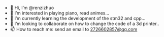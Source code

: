 - 👋 Hi, I’m @renzizhuo
- 👀 I’m interested in playing piano, read animes...
- 🌱 I’m currently learning the development of the stm32 and cpp...
- 💞️ I’m looking to collaborate on how to change the code of a 3d printer..
- 📫 How to reach me: send an email to 2726602857@qq.com

<!---
renzizhuo/renzizhuo is a ✨ special ✨ repository because its `README.md` (this file) appears on your GitHub profile.
You can click the Preview link to take a look at your changes.
--->
